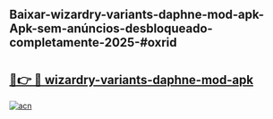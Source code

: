 ## Baixar-wizardry-variants-daphne-mod-apk-Apk-sem-anúncios-desbloqueado-completamente-2025-#oxrid

# <h2><a href="https://ainizakaria.my?title=wizardry-variants-daphne-mod-apk&ref=20M">🔗👉 🔴 wizardry-variants-daphne-mod-apk</a></h2>

[![acn](https://github.com/user-attachments/assets/0f9c940e-d8b0-45ae-aac7-cd30a18b3e1c)](https://ainizakaria.my?title=wizardry-variants-daphne-mod-apk&ref=20M)


